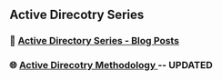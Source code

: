 ## Active Direcotry Series 

### 🔎 [Active Directory Series - Blog Posts](https://medium.com/r3d-buck3t/https-medium-com-r3d-buck3t-ad-series/home)


### 🌐 [Active Direcotry Methodology ](https://github.com/nairuzabulhul/R3d-Buck3T/blob/master/Active%20Directory/Active%20Directory%20Methodology.md) -- UPDATED










